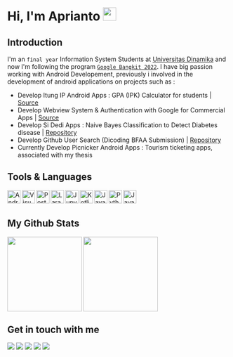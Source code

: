 # Hi, I'm Aprianto <img src="https://raw.githubusercontent.com/MartinHeinz/MartinHeinz/master/wave.gif" width="30px">

## Introduction
I'm an `final year` Information System Students at [Universitas Dinamika](https://www.dinamika.ac.id/) and now I'm following the program [`Google Bangkit 2022`](https://grow.google/intl/id_id/bangkit/). I have big passion working with Android Developement, previously i involved in the development of android applications on projects such as :
- Develop Itung IP Android Apps : GPA (IPK) Calculator for students | [Source](https://docs.google.com/document/d/12dFP1HIC-gum7VhZL_UeZFPUADFUhrMj/edit?usp=sharing&ouid=107161040614281174089&rtpof=true&sd=true)
- Develop Webview System & Authentication with Google for Commercial Apps | [Source](https://play.google.com/store/apps/details?id=com.mitrabangunan.mitrabangunanstore)
- Develop Si Dedi Apps : Naive Bayes Classification to Detect Diabetes disease | [Repository](https://github.com/apriantoa917/android-UAS_SPK-SiDeDi)
- Develop Github User Search (Dicoding BFAA Submission) | [Repository](https://github.com/apriantoa917/android-dicoding-BFAA)
- Currently Develop Picnicker Android Apps : Tourism ticketing apps, associated with my thesis

## Tools & Languages
 <a href="https://developer.android.com/studio/">
  <img align="left" alt="Android Studio" title="AndroidStudio" width="30px" src="https://img.icons8.com/fluency/344/android-studio--v2.png" />
</a>
<a href="https://code.visualstudio.com/">
  <img align="left" alt="Visual Studio Code" title="Visual Studio Code" width="30px" src="https://img.icons8.com/fluency/344/visual-studio-code-2019.png" />
</a>
<a href="https://www.postman.com/">
  <img align="left" alt="Postman" title="Postman" width="30px" src="https://res.cloudinary.com/postman/image/upload/t_team_logo/v1629869194/team/2893aede23f01bfcbd2319326bc96a6ed0524eba759745ed6d73405a3a8b67a8" />
</a>
<a href="https://laravel.com/">
  <img align="left" alt="Laravel" title="Laravel" width="30px" src="https://upload.wikimedia.org/wikipedia/commons/thumb/9/9a/Laravel.svg/1969px-Laravel.svg.png" />
</a>
<a href="https://jupyter.org/">
  <img align="left" alt="Jupyter Notebook" title="Jupyter Notebook" width="30px" src="https://jupyter.org/assets/homepage/main-logo.svg" />
</a>
<a href="https://developer.android.com/kotlin">
  <img align="left" alt="Kotlin" title="Kotlin" width="30px" src="https://img.icons8.com/color/344/kotlin.png" />
</a>
<a href="https://www.java.com/en/">
  <img align="left" alt="Java" title="Java" width="30px" src="https://img.icons8.com/color/344/java-coffee-cup-logo--v1.png" />
</a>
<a href="https://www.python.org/">
  <img align="left" alt="Python" title="Python" width="30px" src="https://upload.wikimedia.org/wikipedia/commons/thumb/c/c3/Python-logo-notext.svg/800px-Python-logo-notext.svg.png" />
</a>
<a href="https://www.php.net/">
  <img align="left" alt="Java" title="Java" width="30px" src="https://cdn.iconscout.com/icon/free/png-256/php-2038871-1720084.png" />
</a>
<br><br>

## My Github Stats
<a href="https://github.com/apriantoa917">
  <img height="170em" src="https://github-readme-stats.vercel.app/api?username=apriantoa917&theme=moltack&show_icons=true" align="left" />
  <img height="170em" src="https://github-readme-stats.vercel.app/api/top-langs/?username=apriantoa917&theme=moltack&layout=compact" />
</a>

## Get in touch with me

[![](http://img.shields.io/badge/-LinkedIn-lightgrey?logo=linkedin&style=flat&logoColor=white&color=0A66C2)](https://www.linkedin.com/in/apriantoa917) 
[![](http://img.shields.io/badge/-Twitter-lightgrey?logo=twitter&style=flat&logoColor=white&color=1DA1F2)](https://twitter.com/apriantoa917) 
[![](http://img.shields.io/badge/-Instagram-lightgrey?logo=instagram&style=flat&logoColor=white&color=E4405F)](https://www.instagram.com/apriantoa917/?hl=en)
[![](http://img.shields.io/badge/-YouTube-lightgrey?logo=youtube&style=flat&logoColor=white&color=FF0000)](https://www.youtube.com/channel/UCdTsC2MiXo0T0PMjpAIaaAQ) 
[![](http://img.shields.io/badge/-Gitlab-lightgrey?logo=gitlab&style=flat&logoColor=white&color=gray)](https://gitlab.com/users/apriantoa917) 
